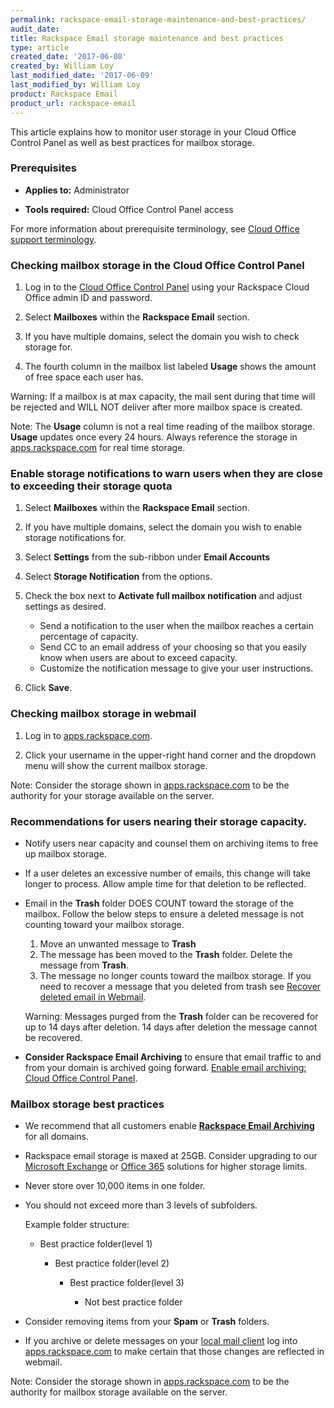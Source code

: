```yaml
---
permalink: rackspace-email-storage-maintenance-and-best-practices/
audit_date:
title: Rackspace Email storage maintenance and best practices
type: article
created_date: '2017-06-08'
created_by: William Loy
last_modified_date: '2017-06-09'
last_modified_by: William Loy
product: Rackspace Email
product_url: rackspace-email
---
```


This article explains how to monitor user storage in your Cloud Office Control Panel as well as best practices for mailbox storage.

### Prerequisites

- **Applies to:** Administrator

- **Tools required:**  Cloud Office Control Panel access

For more information about prerequisite terminology, see [Cloud Office support terminology](/how-to/cloud-office-support-terminology).



### Checking mailbox storage in the Cloud Office Control Panel

1.	Log in to the [Cloud Office Control Panel](https://cp.rackspace.com/Login.aspx?ReturnUrl=%2f "Cloud Office Control Panel") using your Rackspace Cloud Office admin ID and password.

2.	Select **Mailboxes** within the **Rackspace Email** section.

    <!--add screen shot file RSEstorageCPSC1.png-->

3.	If you have multiple domains, select the domain you wish to check storage for.

4. The fourth column in the mailbox list labeled **Usage** shows the amount of free space each user has.

Warning: If a mailbox is at max capacity, the mail sent during that time will be rejected and WILL NOT deliver after more mailbox space is created.

Note: The **Usage** column is not a real time reading of the mailbox storage. **Usage** updates once every 24 hours. Always reference the storage in [apps.rackspace.com](https://apps.rackspace.com/index.php) for real time storage.

### Enable storage notifications to warn users when they are close to exceeding their storage quota

1.	Select **Mailboxes** within the **Rackspace Email** section.

    <!--add screen shot file RSEstorageCPSC1.png-->

2. If you have multiple domains, select the domain you wish to enable storage notifications for.

3. Select **Settings** from the sub-ribbon under **Email Accounts**

    <!--add screen shot file RSEstorageNotificationsSC1.png-->

4. Select **Storage Notification** from the options.

5. Check the box next to **Activate full mailbox notification** and adjust settings as desired.

    - Send a notification to the user when the mailbox reaches a certain percentage of capacity.
    - Send CC to an email address of your choosing so that you easily know when users are about to exceed capacity.
    - Customize the notification message to give your user instructions.  

6. Click **Save**.


### Checking mailbox storage in webmail

1. Log in to [apps.rackspace.com](https://apps.rackspace.com/index.php).

2. Click your username in the upper-right hand corner and the dropdown menu will show the current mailbox storage.

<!--add screen shot file RSEstorageWebmailSC1.png-->

Note: Consider the storage shown in [apps.rackspace.com](https://apps.rackspace.com/index.php) to be the authority for your storage available on the server.


### Recommendations for users nearing their storage capacity.

- Notify users near capacity and counsel them on archiving items to free up mailbox storage.

- If a user deletes an excessive number of emails, this change will take longer to process. Allow ample time for that deletion to be reflected.

- Email in the **Trash** folder DOES COUNT toward the storage of the mailbox. Follow the below steps to ensure a deleted message is not counting toward your mailbox storage.

     1. Move an unwanted message to **Trash**
     2. The message has been moved to the **Trash** folder. Delete the message from **Trash**.   
     3. The message no longer counts toward the mailbox storage. If you need to recover a message that you deleted from trash see [Recover deleted email in Webmail](/how-to/recover-deleted-email-in-webmail/).

     Warning: Messages purged from the **Trash** folder can be recovered for up to 14 days after deletion. 14 days after deletion the message cannot be recovered.

- **Consider Rackspace Email Archiving** to ensure that email traffic to and from your domain is archived going forward. [Enable email archiving: Cloud Office Control Panel](/how-to/enable-email-archiving-cloud-office-control-panel/).


### Mailbox storage best practices

- We recommend that all customers enable [**Rackspace Email Archiving**](/how-to/enable-email-archiving-cloud-office-control-panel/) for all domains.    

- Rackspace email storage is maxed at 25GB. Consider upgrading to our [Microsoft Exchange](https://www.rackspace.com/email-hosting/hosted-exchange) or [Office 365](https://www.rackspace.com/office-365) solutions for higher storage limits.

- Never store over 10,000 items in one folder.

- You should not exceed more than 3 levels of subfolders.

    Example folder structure:

    - Best practice folder(level 1)

        - Best practice folder(level 2)

            - Best practice folder(level 3)

                - Not best practice folder


- Consider removing items from your **Spam** or **Trash** folders.

- If you archive or delete messages on your [local mail client](/how-to/cloud-office-support-terminology/#cloud-office-terminology) log into [apps.rackspace.com](https://apps.rackspace.com/index.php) to make certain that those changes are reflected in webmail.

Note: Consider the storage shown in [apps.rackspace.com](https://apps.rackspace.com/index.php) to be the authority for mailbox storage available on the server.
